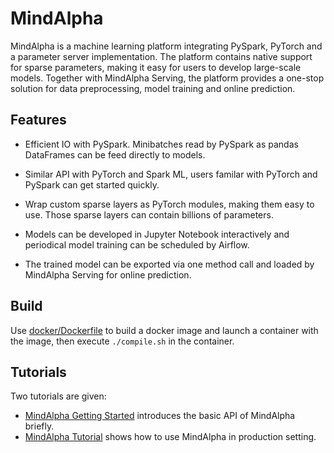 # MindAlpha

MindAlpha is a machine learning platform integrating PySpark, PyTorch
and a parameter server implementation. The platform contains native
support for sparse parameters, making it easy for users to develop
large-scale models. Together with MindAlpha Serving, the platform
provides a one-stop solution for data preprocessing, model training and
online prediction.

## Features

* Efficient IO with PySpark. Minibatches read by PySpark as pandas DataFrames
  can be feed directly to models.

* Similar API with PyTorch and Spark ML, users familar with PyTorch and
  PySpark can get started quickly.

* Wrap custom sparse layers as PyTorch modules, making them easy to use.
  Those sparse layers can contain billions of parameters.

* Models can be developed in Jupyter Notebook interactively and periodical
  model training can be scheduled by Airflow.

* The trained model can be exported via one method call and loaded by MindAlpha
  Serving for online prediction.

## Build

Use [docker/Dockerfile](docker/Dockerfile) to build a docker image
and launch a container with the image, then execute ``./compile.sh``
in the container.

## Tutorials

Two tutorials are given:

* [MindAlpha Getting Started](tutorials/mindalpha-getting-started.ipynb) introduces the basic API of MindAlpha briefly.
* [MindAlpha Tutorial](tutorials/mindalpha-tutorial.ipynb) shows how to use MindAlpha in production setting.
